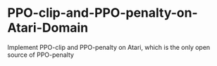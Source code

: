 # PPO-clip-and-PPO-penalty-on-Atari-Domain
Implement PPO-clip and PPO-penalty on Atari, which is the only open source of PPO-penalty
